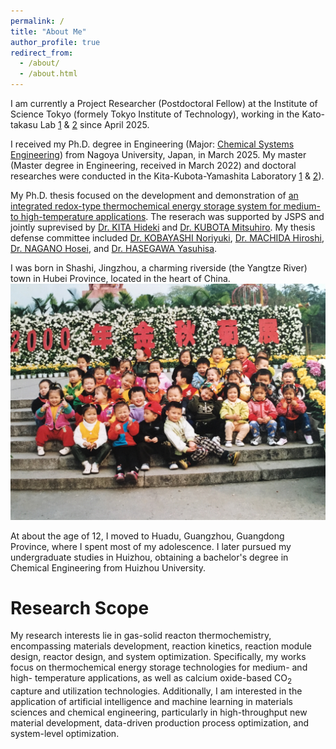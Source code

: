 ```yaml
---
permalink: /
title: "About Me"
author_profile: true
redirect_from: 
  - /about/
  - /about.html
---
```

I am currently a Project Researcher (Postdoctoral Fellow) at the Institute of Science Tokyo (formely Tokyo Institute of Technology), working in the Kato-takasu Lab [1](https://kato.zc.iir.titech.ac.jp/jp/index.html) & [2](https://sites.google.com/view/takasu-lab/) since April 2025. 

I received my Ph.D. degree in Engineering (Major: [Chemical Systems Engineering](https://www.material.nagoya-u.ac.jp/Chemical_Systems.html)) from Nagoya University, Japan, in March 2025. My master (Master degree in Engineering, received in March 2022) and doctoral researches were conducted in the Kita-Kubota-Yamashita Laboratory [1](https://www.material.nagoya-u.ac.jp/nuce/L17/index.html) & [2](https://kubotam.jimdofree.com/)). 

My Ph.D. thesis focused on the development and demonstration of [an integrated redox-type thermochemical energy storage system for medium- to high-temperature applications](files/PhD_thesis.pdf). The reserach was supported by JSPS and jointly suprevised by [Dr. KITA Hideki](https://profs.provost.nagoya-u.ac.jp/html/100006380_ja.html) and [Dr. KUBOTA Mitsuhiro](https://profs.provost.nagoya-u.ac.jp/html/100002055_en.html). My thesis defense committee included [Dr. KOBAYASHI Noriyuki](https://profs.provost.nagoya-u.ac.jp/html/100001833_en.html), [Dr. MACHIDA Hiroshi](https://profs.provost.nagoya-u.ac.jp/html/100002257_en.html), [Dr. NAGANO Hosei](https://profs.provost.nagoya-u.ac.jp/html/100002226_en.html), and [Dr. HASEGAWA Yasuhisa](https://profs.provost.nagoya-u.ac.jp/html/100001973_en.html). 

I was born in Shashi, Jingzhou, a charming riverside (the Yangtze River) town in Hubei Province, located in the heart of China.![my childhood](/images/childhood.JPG)

At about the age of 12, I moved to Huadu, Guangzhou, Guangdong Province, where I spent most of my adolescence. I later pursued my undergraduate studies in Huizhou, obtaining a bachelor's degree in Chemical Engineering from Huizhou University.


Research Scope
======
My research interests lie in gas-solid reacton thermochemistry, encompassing materials development, reaction kinetics, reaction module design, reactor design, and system optimization. Specifically, my works focus on thermochemical energy storage technologies for medium- and high- temperature applications, as well as calcium oxide-based CO<sub>2</sub> capture and utilization technologies. Additionally, I am interested in the application of artificial intelligence and machine learning in materials sciences and chemical engineering, particularly in high-throughput new material development, data-driven production process optimization, and system-level optimization.
